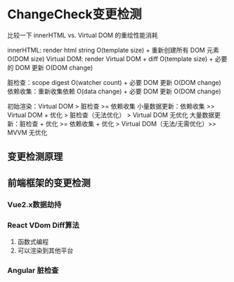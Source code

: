 # ChangeCheck变更检测

比较一下 innerHTML vs. Virtual DOM 的重绘性能消耗

innerHTML:  render html string O(template size) + 重新创建所有 DOM 元素 O(DOM size)
Virtual DOM: render Virtual DOM + diff O(template size) + 必要的 DOM 更新 O(DOM change)

脏检查：scope digest O(watcher count) + 必要 DOM 更新 O(DOM change)
依赖收集：重新收集依赖 O(data change) + 必要 DOM 更新 O(DOM change)

初始渲染：Virtual DOM > 脏检查 >= 依赖收集
小量数据更新：依赖收集 >> Virtual DOM + 优化 > 脏检查（无法优化） > Virtual DOM 无优化
大量数据更新：脏检查 + 优化 >= 依赖收集 + 优化 > Virtual DOM（无法/无需优化）>> MVVM 无优化


## 变更检测原理

## 前端框架的变更检测

### Vue2.x数据劫持

### React VDom Diff算法

1. 函数式编程
2. 可以渲染到其他平台

### Angular 脏检查
